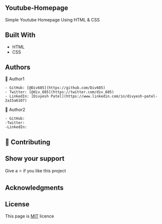 ## Youtube-Homepage

Simple Youtube Homepage Using HTML & CSS


## Built With

- HTML
- CSS

## Authors

 :bust_in_silhouette: Author1

	- GitHub: [@Div685](https://github.com/Div685)
	- Twitter: [@div_685](https://twitter.com/div_685)
	- LinkedIn: [Divyesh Patel](https://www.linkedin.com/in/divyesh-patel-2a15a6107)

 :bust_in_silhouette: Author2

	- GitHub:
	-Twitter:
	-LinkedIn:


## :handshake: Contributing


## Show your support

Give a :star: if you like this project

## Acknowledgments


## License

This page is [MIT](https://github.com/Div685) licence